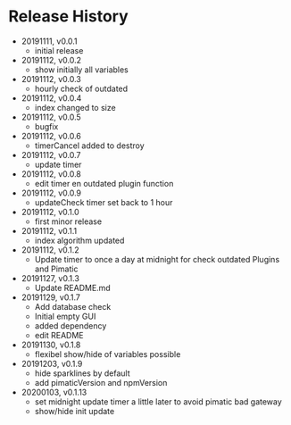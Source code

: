 # Release History

* 20191111, v0.0.1
	* initial release
* 20191112, v0.0.2
	* show initially all variables
* 20191112, v0.0.3
	* hourly check of outdated
* 20191112, v0.0.4
	* index changed to size
* 20191112, v0.0.5
	* bugfix
* 20191112, v0.0.6
	* timerCancel added to destroy
* 20191112, v0.0.7
	* update timer
* 20191112, v0.0.8
	* edit timer en outdated plugin function
* 20191112, v0.0.9
	* updateCheck timer set back to 1 hour
* 20191112, v0.1.0
	* first minor release
* 20191112, v0.1.1
	* index algorithm updated
* 20191112, v0.1.2
	* Update timer to once a day at midnight for check outdated Plugins and Pimatic
* 20191127, v0.1.3
	* Update README.md
* 20191129, v0.1.7
	* Add database check
	* Initial empty GUI
	* added dependency
	* edit README
* 20191130, v0.1.8
	* flexibel show/hide of variables possible
* 20191203, v0.1.9
	* hide sparklines by default
	* add pimaticVersion and npmVersion
* 20200103, v0.1.13
	* set midnight update timer a little later to avoid pimatic bad gateway
	* show/hide init update
